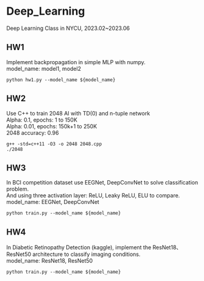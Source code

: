 # Deep_Learning
Deep Learning Class in NYCU, 2023.02~2023.06

## HW1
Implement backpropagation in simple MLP with numpy.<br>
model_name: model1, model2 
```
python hw1.py --model_name ${model_name}
```

## HW2
Use C++ to train 2048 AI with TD(0) and n-tuple network<br>
Alpha: 0.1, epochs: 1 to 150K<br>
Alpha: 0.01, epochs: 150k+1 to 250K<br>
2048 accuracy: 0.96
```
g++ -std=c++11 -O3 -o 2048 2048.cpp
./2048
```

## HW3
In BCI competition dataset use EEGNet, DeepConvNet to solve classification problem.<br>
And using three activation layer: ReLU, Leaky ReLU, ELU to compare.
model_name: EEGNet, DeepConvNet 
```
python train.py --model_name ${model_name}
```

## HW4
In Diabetic Retinopathy Detection (kaggle), implement the ResNet18、ResNet50 architecture to classify imaging conditions.<br>
model_name: ResNet18, ResNet50 
```
python train.py --model_name ${model_name}
```

